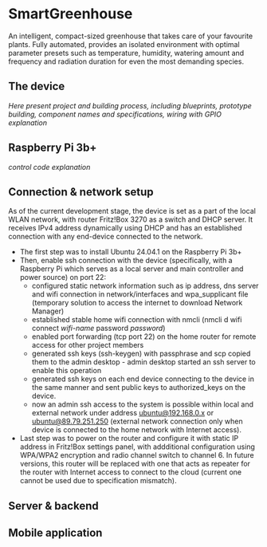 # SmartGreenhouse
An intelligent, compact-sized greenhouse that takes care of your favourite plants. Fully automated, provides an isolated environment with optimal parameter presets such as temperature, humidity, watering amount and frequency and radiation duration for even the most demanding species. 

## The device

*Here present project and building process, including blueprints, prototype building, component names and specifications, wiring with GPIO explanation*

## Raspberry Pi 3b+

*control code explanation*

## Connection & network setup
As of the current development stage, the device is set as a part of the local WLAN network, with router Fritz!Box 3270 as a switch and DHCP server. It receives IPv4 address dynamically using DHCP and has an established connection with any end-device connected to the network.
- The first step was to install Ubuntu 24.04.1 on the Raspberry Pi 3b+
- Then, enable ssh connection with the device (specifically, with a Raspberry Pi which serves as a local server and main controller and power source) on port 22:
    - configured static network information such as ip address, dns server and wifi connection in network/interfaces and wpa_supplicant file (temporary solution to access the internet to download Network Manager)
    - established stable home wifi connection with nmcli (nmcli d wifi connect *wifi-name* password *password*)
    - enabled port forwarding (tcp port 22) on the home router for remote access for other project members 
    - generated ssh keys (ssh-keygen) with passphrase and scp copied them to the admin desktop - admin desktop started an ssh server to enable this operation
    - generated ssh keys on each end device connecting to the device in the same manner and sent public keys to authorized_keys on the device.
    - now an admin ssh access to the system is possible within local and external network under address ubuntu@192.168.0.x or ubuntu@89.79.251.250 (external network connection only when device is connected to the home network with Internet access).
- Last step was to power on the router and configure it with static IP address in Fritz!Box settings panel, with addditional configuration using WPA/WPA2 encryption and radio channel switch to channel 6. In future versions, this router will be replaced with one that acts as repeater for the router with Internet access to connect to the cloud (current one cannot be used due to specification mismatch).

## Server & backend

## Mobile application
